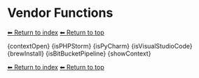 # Vendor Functions

[⬅ Return to index](index.md)
[⬅ Return to top](../index.md)

{contextOpen}
{isPHPStorm}
{isPyCharm}
{isVisualStudioCode}
{brewInstall}
{isBitBucketPipeline}
{showContext}

[⬅ Return to index](index.md)
[⬅ Return to top](../index.md)
